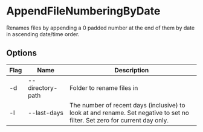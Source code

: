 # AppendFileNumberingByDate
Renames files by appending a 0 padded number at the end of them by date in ascending date/time order.

## Options

| Flag | Name | Description |
|-------------|-----------------------|-------------|
| -d | --directory-path | Folder to rename files in |
| -l | --last-days | The number of recent days (inclusive) to look at and rename. Set negative to set no filter. Set zero for current day only. |

